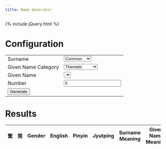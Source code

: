 ```yaml
---
title: Name Generator
---
```


{% include jQuery.html %}

# Configuration

<table>
	<tr>
		<td>Surname</td>
		<td>
			<select name="SurnameType" id="SurnameType">
				<option value="common" selected>Common</option>
				<option value="rare">Rare</option>
				<option value="compound">Compound</option>
				<option value="dark">Dark</option>
				<option value="dramatic">Dramatic</option>
				<option value="profound">Profound</option>
			</select>
		</td>
	</tr>
	<tr>
		<td>Given Name Category</td>
		<td>
			<select name="GivenNameCategory" id="GivenNameCategory">
				<option value="thematic" selected>Thematic</option>
				<option value="occupation">By Occupation</option>
			</select>
		</td>
	</tr>
	<tr>
		<td>Given Name</td>
		<td>
			<select name="GivenNameType" id="GivenNameType">
			</select>
		</td>
	</tr>
	<tr>
		<td>Number</td>
		<td><input class="spinner" id="GenerateNumber" min="1" max="50" value="5"></td>
	</tr>
	<tr><td colspan="2"><button onclick="GenerateName()">Generate</button></td></tr>
</table>

# Results

<table id="ResultsTable">
<thead>
<tr>
	<th style="text-align:center">繁</th>
	<th style="text-align:center">简</th>
	<th style="text-align:center">Gender</th>
	<th colspan="2">English</th>
	<th>Pinyin</th>
	<th>Jyutping</th>
	<th>Surname Meaning</th>
	<th>Given Name Meaning</th>
</tr>
</thead>
<tbody>
</tbody>
</table>

<script src="{{ 'NameGenerator.js?v=' | append: site.github.build_revision }}"></script>

<script>
$(document).ready(function() {
	//Get Surnames_Common Data
	$.get(
		"{{ 'Surnames_Common.json?v=' | append: site.github.build_revision }}"
		,function(data){
			Surnames_Common = $(data);
		}
	);

	//Get Surnames_Rare Data
	$.get(
		"{{ 'Surnames_Rare.json?v=' | append: site.github.build_revision }}"
		,function(data){
			Surnames_Rare = $(data);
		}
	);

	//Get Surnames_Compound Data
	$.get(
		"{{ 'Surnames_Compound.json?v=' | append: site.github.build_revision }}"
		,function(data){
			Surnames_Compound = $(data);
		}
	);

	//Get Surnames_Dark Data
	$.get(
		"{{ 'Surnames_Dark.json?v=' | append: site.github.build_revision }}"
		,function(data){
			Surnames_Dark = $(data);
		}
	);

	//Get Surnames_Dramatic Data
	$.get(
		"{{ 'Surnames_Dramatic.json?v=' | append: site.github.build_revision }}"
		,function(data){
			Surnames_Dramatic = $(data);
		}
	);

	//Get Surnames_Profound Data
	$.get(
		"{{ 'Surnames_Profound.json?v=' | append: site.github.build_revision }}"
		,function(data){
			Surnames_Profound = $(data);
		}
	);




	//Get GivenNames_Thematic_Common Data
	$.get(
		"{{ 'GivenNames_Thematic_Common.json?v=' | append: site.github.build_revision }}"
		,function(data){
			GivenNames_Thematic_Common = $(data);
		}
	);

	//Get GivenNames_Thematic_Uncommon Data
	$.get(
		"{{ 'GivenNames_Thematic_Uncommon.json?v=' | append: site.github.build_revision }}"
		,function(data){
			GivenNames_Thematic_Uncommon = $(data);
		}
	);




	//Get GivenNames_Occupation_Artisan Data
	$.get(
		"{{ 'GivenNames_Occupation_Artisan.json?v=' | append: site.github.build_revision }}"
		,function(data){
			GivenNames_Occupation_Artisan = $(data);
		}
	);

	//Get GivenNames_Occupation_Assassin Data
	$.get(
		"{{ 'GivenNames_Occupation_Assassin.json?v=' | append: site.github.build_revision }}"
		,function(data){
			GivenNames_Occupation_Assassin = $(data);
		}
	);
});
</script>
